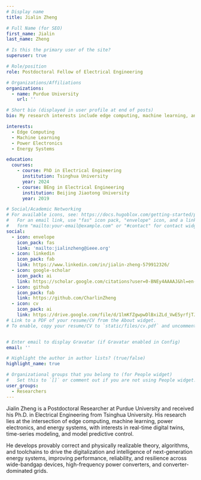 ```yaml
---
# Display name
title: Jialin Zheng

# Full Name (for SEO)
first_name: Jialin
last_name: Zheng

# Is this the primary user of the site?
superuser: true

# Role/position
role: Postdoctoral Fellow of Electrical Engineering

# Organizations/Affiliations
organizations:
  - name: Purdue University
    url: ''

# Short bio (displayed in user profile at end of posts)
bio: My research interests include edge computing, machine learning, and power energy systems.

interests:
  - Edge Computing
  - Machine Learning
  - Power Electronics
  - Energy Systems

education:
  courses:
    - course: PhD in Electrical Engineering
      institution: Tsinghua University
      year: 2024
    - course: BEng in Electrical Engineering
      institution: Beijing Jiaotong University
      year: 2019

# Social/Academic Networking
# For available icons, see: https://docs.hugoblox.com/getting-started/page-builder/#icons
#   For an email link, use "fas" icon pack, "envelope" icon, and a link in the
#   form "mailto:your-email@example.com" or "#contact" for contact widget.
social:
  - icon: envelope
    icon_pack: fas
    link: 'mailto:jialinzheng@ieee.org'
  - icon: linkedin
    icon_pack: fab
    link: https://www.linkedin.com/in/jialin-zheng-579912326/
  - icon: google-scholar
    icon_pack: ai
    link: https://scholar.google.com/citations?user=0-BNEy4AAAAJ&hl=en-US
  - icon: github
    icon_pack: fab
    link: https://github.com/CharlinZheng
  - icon: cv
    icon_pack: ai
    link: https://drive.google.com/file/d/1lmKfZgwpwDlBxiZLd_VwE5yrfjTJDpuT/view?usp=sharing
# Link to a PDF of your resume/CV from the About widget.
# To enable, copy your resume/CV to `static/files/cv.pdf` and uncomment the lines below.


# Enter email to display Gravatar (if Gravatar enabled in Config)
email: ''

# Highlight the author in author lists? (true/false)
highlight_name: true

# Organizational groups that you belong to (for People widget)
#   Set this to `[]` or comment out if you are not using People widget.
user_groups:
  - Researchers
---
```


Jialin Zheng is a Postdoctoral Researcher at Purdue University and received his Ph.D. in Electrical Engineering from Tsinghua University. His research lies at the intersection of edge computing, machine learning, power electronics, and energy systems, with interests in real-time digital twins, time-series modeling, and model predictive control. 

He develops provably correct and physically realizable theory, algorithms, and toolchains to drive the digitalization and intelligence of next-generation energy systems, improving performance, reliability, and resilience across wide-bandgap devices, high-frequency power converters, and converter-dominated grids.
